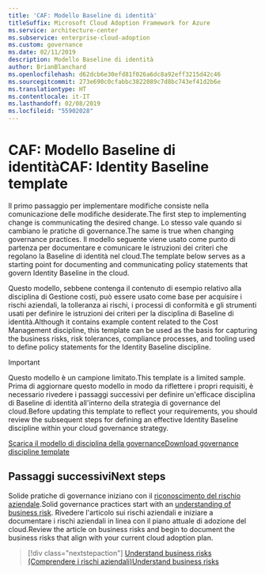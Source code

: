 ```yaml
---
title: 'CAF: Modello Baseline di identità'
titleSuffix: Microsoft Cloud Adoption Framework for Azure
ms.service: architecture-center
ms.subservice: enterprise-cloud-adoption
ms.custom: governance
ms.date: 02/11/2019
description: Modello Baseline di identità
author: BrianBlanchard
ms.openlocfilehash: d62dcb6e30efd81f026a6dc8a92eff3215d42c46
ms.sourcegitcommit: 273e690c0cfabbc3822089c7d8bc743ef41d2b6e
ms.translationtype: HT
ms.contentlocale: it-IT
ms.lasthandoff: 02/08/2019
ms.locfileid: "55902028"
---
```

# <a name="caf-identity-baseline-template"></a><span data-ttu-id="c439e-103">CAF: Modello Baseline di identità</span><span class="sxs-lookup"><span data-stu-id="c439e-103">CAF: Identity Baseline template</span></span>

<span data-ttu-id="c439e-104">Il primo passaggio per implementare modifiche consiste nella comunicazione delle modifiche desiderate.</span><span class="sxs-lookup"><span data-stu-id="c439e-104">The first step to implementing change is communicating the desired change.</span></span> <span data-ttu-id="c439e-105">Lo stesso vale quando si cambiano le pratiche di governance.</span><span class="sxs-lookup"><span data-stu-id="c439e-105">The same is true when changing governance practices.</span></span> <span data-ttu-id="c439e-106">Il modello seguente viene usato come punto di partenza per documentare e comunicare le istruzioni dei criteri che regolano la Baseline di identità nel cloud.</span><span class="sxs-lookup"><span data-stu-id="c439e-106">The template below serves as a starting point for documenting and communicating policy statements that govern Identity Baseline in the cloud.</span></span>  

<span data-ttu-id="c439e-107">Questo modello, sebbene contenga il contenuto di esempio relativo alla disciplina di Gestione costi, può essere usato come base per acquisire i rischi aziendali, la tolleranza ai rischi, i processi di conformità e gli strumenti usati per definire le istruzioni dei criteri per la disciplina di Baseline di identità.</span><span class="sxs-lookup"><span data-stu-id="c439e-107">Although it contains example content related to the Cost Management discipline, this template can be used as the basis for capturing the business risks, risk tolerances, compliance processes, and tooling used to define policy statements for the Identity Baseline discipline.</span></span>

> [!IMPORTANT]
> <span data-ttu-id="c439e-108">Questo modello è un campione limitato.</span><span class="sxs-lookup"><span data-stu-id="c439e-108">This template is a limited sample.</span></span> <span data-ttu-id="c439e-109">Prima di aggiornare questo modello in modo da riflettere i propri requisiti, è necessario rivedere i passaggi successivi per definire un'efficace disciplina di Baseline di identità all'interno della strategia di governance del cloud.</span><span class="sxs-lookup"><span data-stu-id="c439e-109">Before updating this template to reflect your requirements, you should review the subsequent steps for defining an effective Identity Baseline discipline within your cloud governance strategy.</span></span>

<!-- markdownlint-disable MD033 -->

 <span data-ttu-id="c439e-110"><a href="https://archcenter.blob.core.windows.net/cdn/fusion/governance/Governance Discipline Template.docx">Scarica il modello di disciplina della governance</a></span><span class="sxs-lookup"><span data-stu-id="c439e-110"><a href="https://archcenter.blob.core.windows.net/cdn/fusion/governance/Governance Discipline Template.docx">Download governance discipline template</a></span></span>

<!-- markdownlint-enable MD033 -->

## <a name="next-steps"></a><span data-ttu-id="c439e-111">Passaggi successivi</span><span class="sxs-lookup"><span data-stu-id="c439e-111">Next steps</span></span>

<span data-ttu-id="c439e-112">Solide pratiche di governance iniziano con il [riconoscimento del rischio aziendale](./business-risks.md).</span><span class="sxs-lookup"><span data-stu-id="c439e-112">Solid governance practices start with an [understanding of business risk](./business-risks.md).</span></span> <span data-ttu-id="c439e-113">Rivedere l'articolo sui rischi aziendali e iniziare a documentare i rischi aziendali in linea con il piano attuale di adozione del cloud.</span><span class="sxs-lookup"><span data-stu-id="c439e-113">Review the article on business risks and begin to document the business risks that align with your current cloud adoption plan.</span></span>

> [!div class="nextstepaction"]
> [<span data-ttu-id="c439e-114">Understand business risks (Comprendere i rischi aziendali)</span><span class="sxs-lookup"><span data-stu-id="c439e-114">Understand business risks</span></span>](./business-risks.md)
